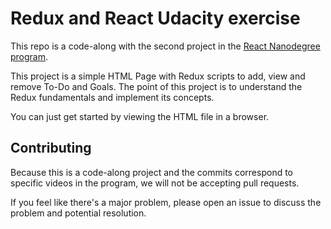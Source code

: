 # Redux and React Udacity exercise

This repo is a code-along with the second project in the [React Nanodegree program](https://www.udacity.com/course/react-nanodegree--nd019).

This project is a simple HTML Page with Redux scripts to add, view and remove To-Do and Goals. The point of this project is to understand the Redux fundamentals and implement its concepts.

You can just get started by viewing the HTML file in a browser.

## Contributing

Because this is a code-along project and the commits correspond to specific videos in the program, we will not be accepting pull requests.

If you feel like there's a major problem, please open an issue to discuss the problem and potential resolution.

